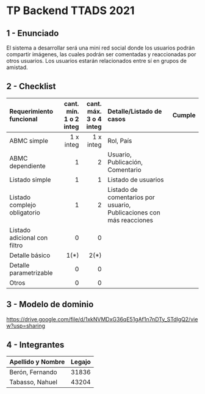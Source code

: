 # TP Backend TTADS 2021

## 1 - Enunciado

El sistema a desarrollar será una mini red social donde los usuarios podrán compartir imágenes, las cuales podrán ser comentadas y reaccionadas por otros usuarios. Los usuarios estarán relacionados entre sí en grupos de amistad.

## 2 - Checklist

|Requerimiento funcional|cant. mín.<br>1 o 2 integ|cant. máx.<br>3 o 4 integ|Detalle/Listado de casos|Cumple|
|:-|-:|-:|:-|-|
|ABMC simple|1 x integ|1 x integ|Rol, País|
|ABMC dependiente|1|2|Usuario, Publicación, Comentario|
|Listado simple|1|1|Listado de usuarios|
|Listado complejo obligatorio|1|2|Listado de comentarios por usuario, Publicaciones con más reacciones|
|Listado adicional con filtro|0|0|
|Detalle básico|1(*)|2(*)|
|Detalle parametrizable|0|0|
|Otros|0|0|

## 3 - Modelo de dominio

https://drive.google.com/file/d/1xkNVMDxG36qE51gAf1n7nDTy_STdlgQ2/view?usp=sharing

## 4 - Integrantes

|Apellido y Nombre|Legajo|
|:-|-|
|Berón, Fernando|31836|
|Tabasso, Nahuel|43204|
